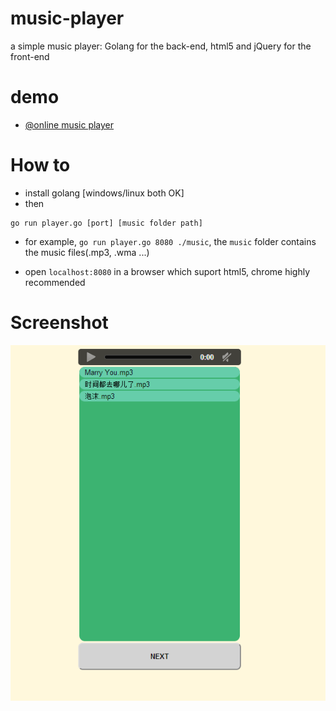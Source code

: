 music-player
============

a simple music player: Golang for the back-end, html5 and jQuery for the front-end 

demo
===========
* [@online music player](http://chengshuguang:8080)

How to
============
* install golang    [windows/linux both OK]
* then

```shell
go run player.go [port] [music folder path]
```
  * for example,  `go run player.go 8080 ./music`, the `music` folder contains the music files(.mp3, .wma ...)

  * open `localhost:8080` in a browser which suport html5, chrome highly recommended

Screenshot
============
![music_player](music.PNG)
